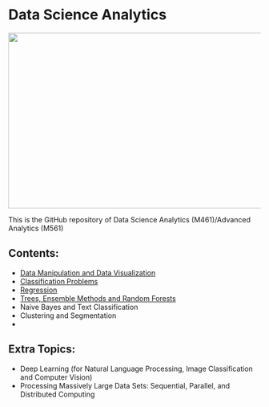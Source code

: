 # Data Science Analytics

<img src="logo.png" height="350" width = "1000">

This is the GitHub repository of Data Science Analytics (M461)/Advanced Analytics (M561)

## Contents:

- [Data Manipulation and Data Visualization](https://github.com/um-perez-alvaro/Data-Science-Practice/blob/master/Jupyter%20Notebooks/Pandas/README.md)
- [Classification Problems](https://github.com/um-perez-alvaro/Data-Science-Practice/blob/master/Jupyter%20Notebooks/Classification/README.md)
- [Regression](https://github.com/um-perez-alvaro/Data-Science-Practice/blob/master/Jupyter%20Notebooks/Regression/README.md)
- [Trees, Ensemble Methods and Random Forests](https://github.com/um-perez-alvaro/Data-Science-Practice/blob/master/Jupyter%20Notebooks/Random%20Forests/README.md)
- Naive Bayes and Text Classification
- Clustering and Segmentation
- 
## Extra Topics:

- Deep Learning (for Natural Language Processing, Image Classification and Computer Vision)
- Processing Massively Large Data Sets: Sequential, Parallel, and Distributed Computing



